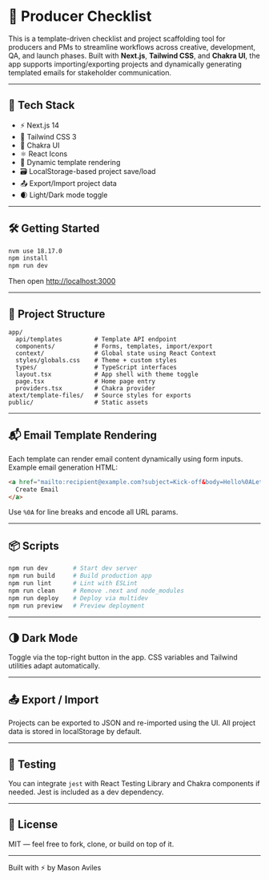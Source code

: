 # 📝 Producer Checklist

This is a template-driven checklist and project scaffolding tool for producers and PMs to streamline workflows across creative, development, QA, and launch phases. Built with **Next.js**, **Tailwind CSS**, and **Chakra UI**, the app supports importing/exporting projects and dynamically generating templated emails for stakeholder communication.

---

## 🔧 Tech Stack

- ⚡ Next.js 14
- 🎨 Tailwind CSS 3
- 🧱 Chakra UI
- ⚛️ React Icons
- 🧩 Dynamic template rendering
- 🗃️ LocalStorage-based project save/load
- 📤 Export/Import project data
- 🌒 Light/Dark mode toggle

---

## 🛠 Getting Started

```bash
nvm use 18.17.0
npm install
npm run dev
```

Then open [http://localhost:3000](http://localhost:3000)

---

## 📂 Project Structure

```
app/
  api/templates         # Template API endpoint
  components/           # Forms, templates, import/export
  context/              # Global state using React Context
  styles/globals.css    # Theme + custom styles
  types/                # TypeScript interfaces
  layout.tsx            # App shell with theme toggle
  page.tsx              # Home page entry
  providers.tsx         # Chakra provider
atext/template-files/   # Source styles for exports
public/                 # Static assets
```

---

## 📬 Email Template Rendering

Each template can render email content dynamically using form inputs.
Example email generation HTML:

```html
<a href="mailto:recipient@example.com?subject=Kick-off&body=Hello%0ALet’s%20begin.">
  Create Email
</a>
```

Use `%0A` for line breaks and encode all URL params.

---

## 📦 Scripts

```bash
npm run dev       # Start dev server
npm run build     # Build production app
npm run lint      # Lint with ESLint
npm run clean     # Remove .next and node_modules
npm run deploy    # Deploy via multidev
npm run preview   # Preview deployment
```

---

## 🌗 Dark Mode

Toggle via the top-right button in the app. CSS variables and Tailwind utilities adapt automatically.

---

## 📤 Export / Import

Projects can be exported to JSON and re-imported using the UI.
All project data is stored in localStorage by default.

---

## 🧪 Testing

You can integrate `jest` with React Testing Library and Chakra components if needed.
Jest is included as a dev dependency.

---

## 📄 License

MIT — feel free to fork, clone, or build on top of it.

---

Built with ⚡️ by Mason Aviles
